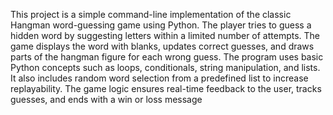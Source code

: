 This project is a simple command-line implementation of the classic Hangman word-guessing game using Python.
The player tries to guess a hidden word by suggesting letters within a limited number of attempts. 
The game displays the word with blanks, updates correct guesses, and draws parts of the hangman figure for each wrong guess. 
The program uses basic Python concepts such as loops, conditionals, string manipulation, and lists. 
It also includes random word selection from a predefined list to increase replayability. 
The game logic ensures real-time feedback to the user, tracks guesses, and ends with a win or loss message
